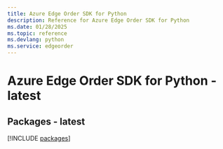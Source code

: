 ```yaml
---
title: Azure Edge Order SDK for Python
description: Reference for Azure Edge Order SDK for Python
ms.date: 01/28/2025
ms.topic: reference
ms.devlang: python
ms.service: edgeorder
---
```

# Azure Edge Order SDK for Python - latest
## Packages - latest
[!INCLUDE [packages](edge-order-index.md)]